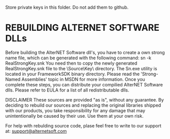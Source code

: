 Store private keys in this folder. Do not add them to github.

# REBUILDING ALTERNET SOFTWARE DLLs

Before building the AlterNET Software dll's, you have to create a own strong name file, 
which can be generated with the following command: sn -k RealStrongKey.snk 
You need then to copy the newly generated RealStrongKey.snk file to the \Source\Key\ directory. 
The Sn.exe utility is located in your FrameworkSDK binary directory.
Please read the 'Strong-Named Assemblies' topic in MSDN for more information.
Once you complete these steps, you can distribute your compilied AlterNET Software dlls. 
Please refer to EULA for a list of all redistributable dlls. 

DISCLAIMER
These sources are provided "as is", without any guarantee. By deciding to rebuild our 
sources and replacing the original libraries shipped with our products, 
you take responsibility for any damage that may unintentionally be caused by their use.
Use them at your own risk.

For help with rebulding source code, plase feel free to write to our support at: 
support@alternetsoft.com